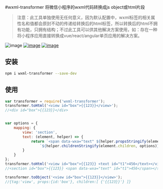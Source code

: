 #wxml-transformer
将微信小程序的wxml代码转换成js object或html片段
> 注意：此工具单独使用无任何意义，因为默认配置中，wxml标签的相关属性名和值都会原封不动的传递给转换后的html标签，所以转换后的html不拥有功能，只拥有结构；不过此工具可以供其他解决方案使用，如：存在一种将小程序应用直接转换成vue/react/angular单页应用的解决方案。

![image](https://img.shields.io/npm/l/wxml-transformer.svg)
[![image](https://img.shields.io/npm/v/wxml-transformer.svg)](https://www.npmjs.com/package/wxml-transformer)
[![image](https://img.shields.io/npm/dt/wxml-transformer.svg)](https://www.npmjs.com/package/wxml-transformer)

## 安装
```bash
npm i wxml-transformer --save-dev
```

## 使用
```javascript
var transformer = require('wxml-transformer');
transformer.toHtml('<view id="box">{{123}}</view>');
//<div id="box">{{123}}</div>


var options = {
    mapping: {
        view: 'section',
        text: (element, helper) => {
            return `<span data-wxa="text" ${helper.propsStringify(element.props)}>` +
                `${helper.childrenStringify(element.children, options)}</span>`;
        }
    }
};
transformer.toHtml('<view id="box">{{123}} <text id="t1">456</text></view>', options);
//<section id="box">{{123}} <span data-wxa="text" id="t1">456</span></section>

transformer.toObject('<view id="box">{{123}}</view>');
//{tag:'view', props:{id:'box'}, children:[ {'{{123}}'} ]}
```